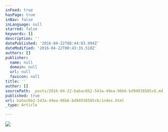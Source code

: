 ```yaml
---
inFeed: true
hasPage: true
inNav: false
inLanguage: null
starred: false
keywords: []
description: ''
datePublished: '2016-04-22T00:44:03.994Z'
dateModified: '2016-04-22T00:43:35.518Z'
authors: []
publisher:
  name: null
  domain: null
  url: null
  favicon: null
title: ''
author: []
sourcePath: _posts/2016-04-22-babac6b2-543a-49ea-96b6-bd94938585c6.md
published: true
url: babac6b2-543a-49ea-96b6-bd94938585c6/index.html
_type: Article

---
```

![](https://the-grid-user-content.s3-us-west-2.amazonaws.com/c4b7cc56-9721-447a-a8b0-6d3b9aca806f.png)
